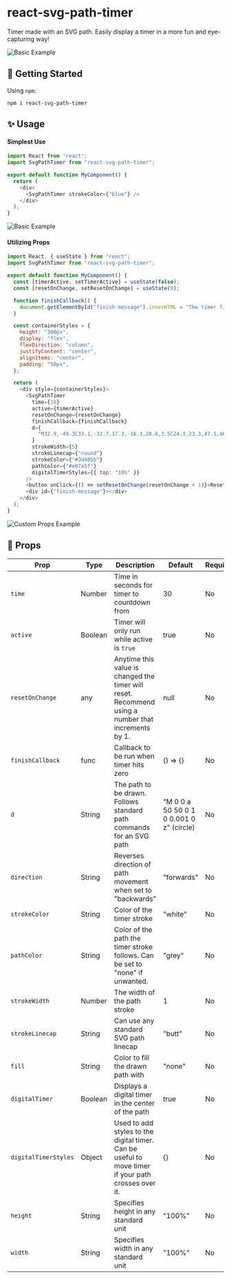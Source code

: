 # react-svg-path-timer

Timer made with an SVG path. Easily display a timer in a more fun and eye-capturing way!

![Basic Example](https://media.giphy.com/media/Rk2hDPZhjGhXGARzp1/giphy.gif)

## 🚀 Getting Started

Using `npm`:

```
npm i react-svg-path-timer
```

## ✨ Usage

#### Simplest Use

```javascript
import React from "react";
import SvgPathTimer from "react-svg-path-timer";

export default function MyComponent() {
  return (
    <div>
      <SvgPathTimer strokeColor={"blue"} />
    </div>
  );
}
```

![Basic Example](https://media.giphy.com/media/Rk2hDPZhjGhXGARzp1/giphy.gif)

#### Utilizing Props

```javascript
import React, { useState } from "react";
import SvgPathTimer from "react-svg-path-timer";

export default function MyComponent() {
  const [timerActive, setTimerActive] = useState(false);
  const [resetOnChange, setResetOnChange] = useState(0);

  function finishCallback() {
    document.getElementById("finish-message").innerHTML = "The timer finished!";
  }

  const containerStyles = {
    height: "300px",
    display: "flex",
    flexDirection: "column",
    justifyContent: "center",
    alignItems: "center",
    padding: "50px",
  };

  return (
    <div style={containerStyles}>
      <SvgPathTimer
        time={10}
        active={timerActive}
        resetOnChange={resetOnChange}
        finishCallback={finishCallback}
        d={
          "M32.9,-49.3C33.1,-32.7,17.3,-16.3,20.8,3.5C24.3,23.3,47.1,46.7,46.9,60.5C46.7,74.4,23.3,78.8,5.2,73.6C-13,68.4,-25.9,53.7,-40.7,39.8C-55.5,25.9,-72,13,-65.7,6.3C-59.4,-0.4,-30.3,-0.7,-15.5,-17.4C-0.7,-34,-0.4,-66.9,8,-74.8C16.3,-82.8,32.7,-65.9,32.9,-49.3Z"
        }
        strokeWidth={5}
        strokeLinecap={"round"}
        strokeColor={"#3d405b"}
        pathColor={"#e07a5f"}
        digitalTimerStyles={{ top: "10%" }}
      />
      <button onClick={() => setResetOnChange(resetOnChange + 1)}>Reset</button>
      <div id={"finish-message"}></div>
    </div>
  );
}
```

![Custom Props Example](https://media.giphy.com/media/L39TSXpKdSI6Ad3Kds/giphy.gif)

## 📌 Props

| Prop                 | Type    | Description                                                                                        | Default                                  | Required |
| -------------------- | ------- | -------------------------------------------------------------------------------------------------- | ---------------------------------------- | -------- |
| `time`               | Number  | Time in seconds for timer to countdown from                                                        | 30                                       | No       |
| `active`             | Boolean | Timer will only run while active is `true`                                                         | true                                     | No       |
| `resetOnChange`      | any     | Anytime this value is changed the timer will reset. Recommend using a number that increments by 1. | null                                     | No       |
| `finishCallback`     | func    | Callback to be run when timer hits zero                                                            | () => {}                                 | No       |
| `d`                  | String  | The path to be drawn. Follows standard path commands for an SVG path                               | "M 0 0 a 50 50 0 1 0 0.001 0 z" (circle) | No       |
| `direction`          | String  | Reverses direction of path movement when set to "backwards"                                        | "forwards"                               | No       |
| `strokeColor`        | String  | Color of the timer stroke                                                                          | "white"                                  | No       |
| `pathColor`          | String  | Color of the path the timer stroke follows. Can be set to "none" if unwanted.                      | "grey"                                   | No       |
| `strokeWidth`        | Number  | The width of the path stroke                                                                       | 1                                        | No       |
| `strokeLinecap`      | String  | Can use any standard SVG path linecap                                                              | "butt"                                   | No       |
| `fill`               | String  | Color to fill the drawn path with                                                                  | "none"                                   | No       |
| `digitalTimer`       | Boolean | Displays a digital timer in the center of the path                                                 | true                                     | No       |
| `digitalTimerStyles` | Object  | Used to add styles to the digital timer. Can be useful to move timer if your path crosses over it. | {}                                       | No       |
| `height`             | String  | Specifies height in any standard unit                                                              | "100%"                                   | No       |
| `width`              | String  | Specifies width in any standard unit                                                               | "100%"                                   | No       |
